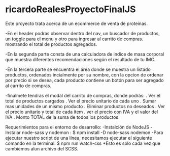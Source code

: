 ﻿# ricardoRealesProyectoFinalJS
Este proyecto trata acerca de un ecommerce de venta de proteinas.

-En el header podras observar dentro del nav, un buscador de productos, un toggle para el menu y otro para ingresar al carrito de compras. mostrando el total de productos agregados. 

-En la segunda parte consta de una calculadora de indice de masa corporal que muestra diferentes recomendaciones según el resultado de tu IMC.

-En la tercera parte se encuentra el área donde se muestra un listado productos, ordenados incialmente por su nombre, con la opcion de ordenar por precio si se desea, cada producto contiene un botón para ser agregado al carrito de compras.

-finalmete tendras el modal del carrito de compras,
donde podrás:
. Ver el total de productos cargados
. Ver el precio unitario de cada uno
. Sumar mas unidades de un mismo producto
. Eliminar productos no deseados
. Ver el precio unitario y total de cada item
. ver el precio con IVA y el valor del IVA
. Monto TOTAL de la suma de todos los productos


Requerimientos para el entorno de desarrollo:
-Instalción de NodeJS
-Instalar node-sass y nodemon : 
$ npm install -D node-sass nodemon
-Para ejecutar nuestro script de una línea, necesitamos ejecutar el siguiente comando en la terminal:
$ npm run watch-css
*Esto es solo cada vez que cambiemos alun archivo del SCSS. 

